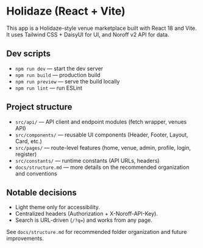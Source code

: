 # Holidaze (React + Vite)

This app is a Holidaze-style venue marketplace built with React 18 and Vite. It uses Tailwind CSS + DaisyUI for UI, and Noroff v2 API for data.

## Dev scripts
- `npm run dev` — start the dev server
- `npm run build` — production build
- `npm run preview` — serve the build locally
- `npm run lint` — run ESLint

## Project structure
- `src/api/` — API client and endpoint modules (fetch wrapper, venues API)
- `src/components/` — reusable UI components (Header, Footer, Layout, Card, etc.)
- `src/pages/` — route-level features (home, venue, admin, profile, login, register)
- `src/constants/` — runtime constants (API URLs, headers)
- `docs/structure.md` — more details on the recommended organization and conventions

## Notable decisions
- Light theme only for accessibility.
- Centralized headers (Authorization + X-Noroff-API-Key).
- Search is URL-driven (`/?q=`) and works from any page.

See `docs/structure.md` for recommended folder organization and future improvements.
